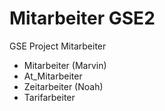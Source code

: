 # Mitarbeiter GSE2

GSE Project Mitarbeiter

* Mitarbeiter   (Marvin)
* At_Mitarbeiter
* Zeitarbeiter (Noah)
* Tarifarbeiter
